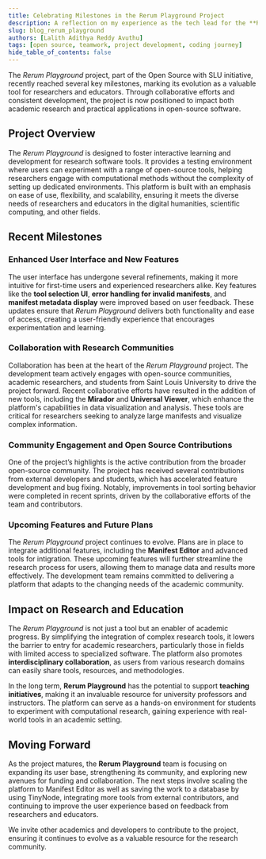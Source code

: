 ```yaml
---
title: Celebrating Milestones in the Rerum Playground Project
description: A reflection on my experience as the tech lead for the **RERUM Playground** project.
slug: blog_rerum_playground
authors: [Lalith Adithya Reddy Avuthu]  
tags: [open source, teamwork, project development, coding journey]  
hide_table_of_contents: false
---
```


The *Rerum Playground* project, part of the Open Source with SLU initiative, recently reached several key milestones, marking its evolution as a valuable tool for researchers and educators. Through collaborative efforts and consistent development, the project is now positioned to impact both academic research and practical applications in open-source software.

## Project Overview

The *Rerum Playground* is designed to foster interactive learning and development for research software tools. It provides a testing environment where users can experiment with a range of open-source tools, helping researchers engage with computational methods without the complexity of setting up dedicated environments. This platform is built with an emphasis on ease of use, flexibility, and scalability, ensuring it meets the diverse needs of researchers and educators in the digital humanities, scientific computing, and other fields.

## Recent Milestones

### **Enhanced User Interface and New Features**
The user interface has undergone several refinements, making it more intuitive for first-time users and experienced researchers alike. Key features like the **tool selection UI**, **error handling for invalid manifests**, and **manifest metadata display** were improved based on user feedback. These updates ensure that *Rerum Playground* delivers both functionality and ease of access, creating a user-friendly experience that encourages experimentation and learning.

### **Collaboration with Research Communities**
Collaboration has been at the heart of the *Rerum Playground* project. The development team actively engages with open-source communities, academic researchers, and students from Saint Louis University to drive the project forward. Recent collaborative efforts have resulted in the addition of new tools, including the **Mirador** and **Universal Viewer**, which enhance the platform's capabilities in data visualization and analysis. These tools are critical for researchers seeking to analyze large manifests and visualize complex information.

### **Community Engagement and Open Source Contributions**
One of the project’s highlights is the active contribution from the broader open-source community. The project has received several contributions from external developers and students, which has accelerated feature development and bug fixing. Notably, improvements in tool sorting behavior were completed in recent sprints, driven by the collaborative efforts of the team and contributors.

### **Upcoming Features and Future Plans**
The *Rerum Playground* project continues to evolve. Plans are in place to integrate additional features, including the **Manifest Editor** and advanced tools for intigration. These upcoming features will further streamline the research process for users, allowing them to manage data and results more effectively. The development team remains committed to delivering a platform that adapts to the changing needs of the academic community.

## Impact on Research and Education

The *Rerum Playground* is not just a tool but an enabler of academic progress. By simplifying the integration of complex research tools, it lowers the barrier to entry for academic researchers, particularly those in fields with limited access to specialized software. The platform also promotes **interdisciplinary collaboration**, as users from various research domains can easily share tools, resources, and methodologies.

In the long term, **Rerum Playground** has the potential to support **teaching initiatives**, making it an invaluable resource for university professors and instructors. The platform can serve as a hands-on environment for students to experiment with computational research, gaining experience with real-world tools in an academic setting.

## Moving Forward

As the project matures, the **Rerum Playground** team is focusing on expanding its user base, strengthening its community, and exploring new avenues for funding and collaboration. The next steps involve scaling the platform to Manifest Editor as well as saving the work to a database by using TinyNode, integrating more tools from external contributors, and continuing to improve the user experience based on feedback from researchers and educators.

We invite other academics and developers to contribute to the project, ensuring it continues to evolve as a valuable resource for the research community.
